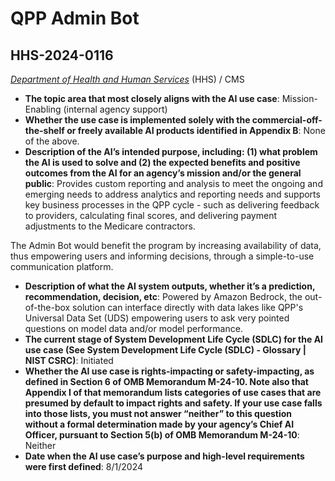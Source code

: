 # QPP Admin Bot
## HHS-2024-0116
_[Department of Health and Human Services](<../3_agency/Department of Health and Human Services.md>)_ (HHS) / CMS


+ **The topic area that most closely aligns with the AI use case**: Mission-Enabling (internal agency support)
+ **Whether the use case is implemented solely with the commercial-off-the-shelf or freely available AI products identified in Appendix B**: None of the above.
+ **Description of the AI’s intended purpose, including: (1) what problem the AI is used to solve and (2) the expected benefits and positive outcomes from the AI for an agency’s mission and/or the general public**: Provides custom reporting and analysis to meet the ongoing and emerging needs to address analytics and reporting needs and supports key business processes in the QPP cycle - such as delivering feedback to providers, calculating final scores, and delivering payment adjustments to the Medicare contractors.

The Admin Bot would benefit the program by increasing availability of data, thus empowering users and informing decisions, through a simple-to-use communication platform.
+ **Description of what the AI system outputs, whether it’s a prediction, recommendation, decision, etc**: Powered by Amazon Bedrock, the out-of-the-box solution can interface directly with data lakes like QPP's Universal Data Set (UDS) empowering users to ask very pointed questions on model data and/or model performance.
+ **The current stage of System Development Life Cycle (SDLC) for the AI use case (See System Development Life Cycle (SDLC) - Glossary | NIST CSRC)**: Initiated
+ **Whether the AI use case is rights-impacting or safety-impacting, as defined in Section 6 of OMB Memorandum M-24-10. Note also that Appendix I of that memorandum lists categories of use cases that are presumed by default to impact rights and safety. If your use case falls into those lists, you must not answer “neither” to this question without a formal determination made by your agency’s Chief AI Officer, pursuant to Section 5(b) of OMB Memorandum M-24-10**: Neither
+ **Date when the AI use case’s purpose and high-level requirements were first defined**: 8/1/2024